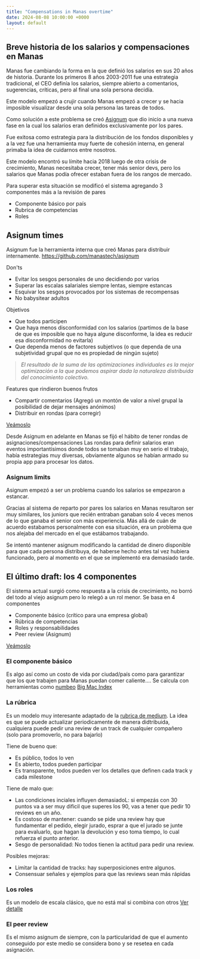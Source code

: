 ```yaml
---
title: "Compensations in Manas overtime"
date: 2024-08-08 10:00:00 +0000
layout: default
---
```


## Breve historia de los salarios y compensaciones en Manas

Manas fue cambiando la forma en la que definió los salarios en sus 20 años de historia.
Durante los primeros 8 años 2003-2011 fue una estrategia tradicional, el CEO definía los salarios, siempre abierto a comentarios, sugerencias, críticas, pero al final una sola persona decidía.

Este modelo empezó a crujir cuando Manas empezó a crecer y se hacia imposible visualizar desde una sola persona las tareas de todos.

Como solución a este problema se creó [Asignum](https://github.com/manastech/asignum) que dio inicio a una nueva fase en la cual los salarios eran definidos exclusivamente por los pares. 

Fue exitosa como estrategia para la distribución de los fondos disponibles y a la vez fue una herramienta muy fuerte de cohesión interna, en general primaba la idea de cuidarnos entre nosotros.

Este modelo encontró su límite hacia 2018 luego de otra crisis de crecimiento, Manas necesitaba crecer, tener más senior devs, pero los salarios que Manas podía ofrecer estaban fuera de los rangos de mercado.

Para superar esta situación se modificó el sistema agregando 3 componentes más a la 
revisión de pares
- Componente básico por país
- Rubrica de competencias
- Roles


## Asignum times 

Asignum fue la herramienta interna que creó Manas para distribuir internamente.
https://github.com/manastech/asignum

Don'ts
- Evitar los sesgos personales de uno decidiendo por varios
- Superar las escalas salariales siempre lentas, siempre estancas
- Esquivar los sesgos provocados por los sistemas de recompensas
- No babysitear adultos

Objetivos
- Que todos participen 
- Que haya menos disconformidad con los salarios (partimos de la base de que es imposible que no haya algune disconforme, la idea es reducir esa disconformidad no evitarla)
- Que dependa menos de factores subjetivos (o que dependa de una subjetividad grupal que no es propiedad de ningún sujeto)

> _El resultado de la suma de las optimizaciones individuales es la mejor optimización a la que podemos aspirar dada la naturaleza distribuida del conocimiento colectivo._

Features que rindieron buenos frutos
- Compartir comentarios (Agregó un montón de valor a nivel grupal la posibilidad de dejar mensajes anónimos) 
- Distribuir en rondas (para corregir)
 
[Veámoslo](http://localhost:3000/)

Desde Asignum en adelante en Manas se fijó el hábito de tener rondas de asignaciones/compensaciones
Las rondas para definir salarios eran eventos importantísimos donde todos se tomaban muy en serio el trabajo, había estrategias muy diversas, obviamente algunos se habían armado su propia app para procesar los datos.

### Asignum limits

Asignum empezó a ser un problema cuando los salarios se empezaron a estancar.

Gracias al sistema de reparto por pares los salarios en Manas resultaron ser muy similares, los juniors que recién entraban ganaban solo 4 veces menos de lo que ganaba el senior con más experiencia. Más allá de cuán de acuerdo estabamos personalmente con esa situación, era un problema que nos alejaba del mercado en el que estábamos trabajando.

Se intentó mantener asignum modificando la cantidad de dinero disponible para que cada persona distribuya, de haberse hecho antes tal vez hubiera funcionado, pero al momento en el que se implementó era demasiado tarde.

## El último draft: los 4 componentes

El sistema actual surgió como respuesta a la crisis de crecimiento, no borró del todo al viejo asignum pero lo relegó a un rol menor.
Se basa en 4 componentes
- Componente básico (crítico para una empresa global)
- Rúbrica de competencias
- Roles y responsabilidades
- Peer review (Asignum)

[Veámoslo](https://compensation.manas.tech/)

### El componente básico

Es algo así como un costo de vida por ciudad/país como para garantizar que los que trabajen para Manas puedan comer caliente.... 
Se calcula con herramientas como [numbeo](https://www.numbeo.com/cost-of-living/country_result.jsp?country=Argentina) [Big Mac Index](https://www.economist.com/big-mac-index)

### La rúbrica

Es un modelo muy interesante adaptado de la [rubrica de medium](https://docs.google.com/spreadsheets/d/1EO-Dbsayn8Nz9Ii3MKcwRbt-EIJ2MjQdpoyhh0tBdZk/edit?gid=2049640133#gid=2049640133). 
La idea es que se puede actualizar periodicamente de manera didtribuida, cualquiera puede pedir una review de un track de cualquier compañero (solo para promoverlo, no para bajarlo)

Tiene de bueno que:
- Es público, todos lo ven
- Es abierto, todos pueden participar
- Es transparente, todos pueden ver los detalles que definen cada track y cada milestone

Tiene de malo que:
- Las condiciones inciales influyen demasiadoL: si empezás con 30 puntos va a ser muy dificil que superes los 90, vas a tener que pedir 10 reviews en un año.
- Es costoso de mantener: cuando se pide una review hay que fundamentar el pedido, elegir jurado, esprar a que el jurado se junte para evaluarlo, que hagan la devolución y eso toma tiempo, lo cual refuerza el punto anterior.
- Sesgo de personalidad: No todos tienen la actitud para pedir una review.

Posibles mejoras:
- Limitar la cantidad de tracks: hay superposiciones entre algunos.
- Consensuar señales y ejemplos para que las reviews sean más rápidas

### Los roles

Es un modelo de escala clásico, que no está mal si combina con otros
[Ver detalle](https://compensation.manas.tech/role)

### El peer review

Es el mismo asignum de siempre, con la particularidad de que el aumento conseguido por este medio se considera bono y se resetea en cada asignación.

